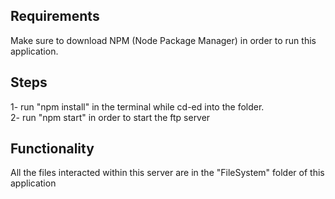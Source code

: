 ## Requirements

Make sure to download NPM (Node Package Manager) in order to run this application.

## Steps

1- run "npm install" in the terminal while cd-ed into the folder. <br>
2- run "npm start" in order to start the ftp server

## Functionality

All the files interacted within this server are in the "FileSystem" folder of this application
